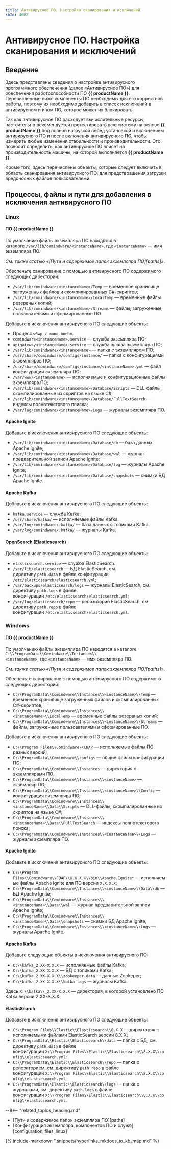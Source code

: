 ```yaml
---
title: Антивирусное ПО. Настройка сканирования и исключений
kbId: 4602
---
```


# Антивирусное ПО. Настройка сканирования и исключений

## Введение

Здесь представлены сведения о настройке антивирусного программного обеспечения (далее «Антивирусное ПО») для обеспечения работоспособности ПО **{{ productName }}**. Перечисленные ниже компоненты ПО необходимы для его корректной работы, поэтому их необходимо добавить в список исключений в антивирусном и ином ПО, которое может их блокировать.

Так как антивирусное ПО расходует вычислительные ресурсы, настоятельно рекомендуется протестировать всю систему на основе **{{ productName }}** под полной нагрузкой перед установкой и включением антивирусного ПО и после включения антивирусного ПО, чтобы измерить любые изменения стабильности и производительности. Это позволит определить, как антивирусное ПО влияет на производительность машины, на которой выполняется **{{ productName }}**.

Кроме того, здесь перечислены объекты, которые следует включить в область сканирования антивирусного ПО, для предотвращения загрузки вредоносных файлов пользователями.

## Процессы, файлы и пути для добавления в исключения антивирусного ПО

### Linux

#### ПО {{ productName }}

По умолчанию файлы экземпляра ПО находятся в каталоге `/var/lib/comindware/<instanceName>`, где `<instanceName>` — имя экземпляра ПО.

*См. также статью «[Пути и содержимое папок экземпляра ПО][paths]».*

Обеспечьте санирование с помощью антивирусного ПО содержимого следующих директорий:

- `/var/lib/comindware/<instanceName>/Temp` — временное хранилище загруженных файлов и скомпилированных C#-скриптов;
- `/var/lib/comindware/<instanceName>/LocalTemp` — временные файлы резервных копий;
- `/var/lib/comindware/<instanceName>/Streams` — файлы, загруженные пользователями и сформированные ПО.

Добавьте в исключения антивирусного ПО следующие объекты:

- Процесс `w3wp / mono-boehm`.
- `comindware<instanceName>.service` — служба экземпляра ПО;
- `apigateway<instanceName>.service` — служба шлюза экземпляра ПО;
- `/var/lib/comindware/<instanceName>` — папка с экземпляром ПО;
- `/usr/share/comindware/configs/instance/` — папка с конфигурациями экземпляров ПО;
- `/usr/share/comindware/configs/instance/<instanceName>.yml` — файл конфигурации экземпляра ПО;
- `/var/www/<instanceName>` — исполняемые и конфигурационные файлы экземпляра ПО;
- `/var/lib/comindware/<instanceName>/Database/Scripts` — DLL-файлы, скомпилированные из скриптов на языке C#;
- `/var/lib/comindware/<instanceName>/Database/FullTextSearch` — индексы полнотекстового поиска;
- `/var/log/comindware/<instanceName>/Logs` — журналы экземпляра ПО.

#### Apache Ignite

Добавьте в исключения антивирусного ПО следующие объекты:

- `/var/lib/comindware/<instanceName>/Database/db` — база данных Apache Ignite;
- `/var/lib/comindware/<instanceName>/Database/wal` — журнал предварительной записи Apache Ignite;
- `/var/Lib/comindware/<instanceName>/Database/log` — журналы Apache Ignite;
- `/var/lib/comindware/<instanceName>/Database/snapshots` — снимки БД Apache Ignite.

#### Apache Kafka

Добавьте в исключения антивирусного ПО следующие объекты:

- `kafka.service` — служба Kafka.
- `/usr/share/kafka/` — исполняемые файлы Kafka.
- `/var/log/comindware/.kafka/` — база данных с топиками Kafka.
- `/var/log/comindware/.kafka/` — журналы Kafka.

#### OpenSearch (Elasticsearch)

Добавьте в исключения антивирусного ПО следующие объекты:

- `elasticsearch.service` — служба ElasticSearch.
- `/var/lib/elasticsearch` — БД ElasticSearch, см. директиву `path.data` в файле конфигурации `/etc/elasticsearch/elasticsearch.yml`;
- `/var/backups/elasticsearch/logs` — журналы ElasticSearch, см. директиву `path.logs` в файле конфигурации `/etc/elasticsearch/elasticsearch.yml`;
- `/var/log/elasticsearch/repo` — репозиторий ElasticSearch, см. директиву `path.repo` в файле конфигурации `/etc/elasticsearch/elasticsearch.yml`.

### Windows

#### ПО {{ productName }}

По умолчанию файлы экземпляра ПО находятся в каталоге `C:\\ProgramData\\Comindware\\Instances\\<instanceName>`, где `<instanceName>` — имя экземпляра ПО.

*См. также статью «[Пути и содержимое папок экземпляра ПО][paths]».*

Обеспечьте санирование с помощью антивирусного ПО содержимого следующих директорий:

- `C:\\ProgramData\\Comindware\\Instances\\<instanceName>\\Temp` — временное хранилище загруженных файлов и скомпилированных C#-скриптов;
- `C:\\ProgramData\\Comindware\\Instances\\<instanceName>\\LocalTemp` — временные файлы резервных копий;
- `C:\\ProgramData\\Comindware\\Instances\\<instanceName>\\Streams` — файлы, загруженные пользователями и сформированные ПО.

Добавьте в исключения антивирусного ПО следующие объекты:

- `C:\\Program Files\\Comindware\\CBAP` — исполняемые файлы ПО разных версий;
- `C:\\ProgramData\\Comindware\\configs` — общие файлы конфигурации ПО;
- `C:\\ProgramData\\Comindware\\Instances` — директория с экземплярами ПО;
- `C:\\ProgramData\\Comindware\\Instances\\<instanceName>` — экземпляр ПО;
- `C:\\ProgramData\\Comindware\\Instances\\<instanceName>\\Config` — конфигурация экземпляра ПО;
- `C:\\ProgramData\\Comindware\\Instances\\<instanceName>\\Data\\Scripts` — DLL-файлы, скомпилированные из скриптов на языке C#;
- `C:\\ProgramData\\Comindware\\Instances\\<instanceName>\\Data\\FullTextSearch` — индексы полнотекстового поиска;
- `C:\\ProgramData\\Comindware\\Instances\\<instanceName>\\Logs` — журналы экземпляра ПО.

#### Apache Ignite

Добавьте в исключения антивирусного ПО следующие объекты:

- `C:\\Program Files\\Comindware\\CBAP\\X.X.X.X\\bin\\Apache.Ignite*` — исполняемые файлы Apache Ignite для ПО версии `X.X.X.X`;
- `C:\\ProgramData\\Comindware\\Instances\\<instanceName>\\Data\\db` — БД Apache Ignite;
- `C:\\ProgramData\\Comindware\\Instances\\<instanceName>\\Data\\wal` — журнал предварительной записи Apache Ignite;
- `C:\\ProgramData\\Comindware\\Instances\\<instanceName>\\Data\\snapshots` — снимки БД Apache Ignite;
- `C:\\ProgramData\\Comindware\\Instances\\<instanceName>\\Logs` — журналы Apache Ignite.

#### Apache Kafka

Добавьте следующие объекты в исключения антивирусного ПО:

- `C:\\kafka_2.XX-X.X.X` — исполняемые файлы Kafka;
- `C:\\kafka_2.XX-X.X.X` — БД с топиками Kafka;
- `C:\\kafka_2.XX-X.X.X\\zookeeper-data` — данные Zookeper;
- `C:\\kafka_2.XX-X.X.X\\kafka-logs` — журналы Kafka.

Здесь `X:\\kafka\\_2.XX-X.X.X` — директория, в которой установлено ПО Kafka версии 2.XX-X.X.X.

#### ElasticSearch

Добавьте в исключения антивирусного ПО следующие объекты:

- `C:\\Program Files\\Elastic\\Elasticsearch\\8.X.X` — директория с исполняемыми файлами ElasticSearch версии 8.X.X;
- `C:\\ProgramData\\Elastic\\Elasticsearch\\data` — папка с БД, см. директиву `path.data` в файле конфигурации `X:\\Program Files\\Elastic\\Elasticsearch\\8.X.X\\config\\elasticsearch.yml`;
- `C:\\ProgramData\\Elastic\\Elasticsearch\\repo` — папка с репозиторием, см. директиву `path.repo` в файле конфигурации `X:\\Program Files\\Elastic\\Elasticsearch\\8.X.X\\config\\elasticsearch.yml`;
- `C:\\ProgramData\\Elastic\\Elasticsearch\\logs` — папка с журналами, см. директиву `path.logs` в файле конфигурации `X:\\Program Files\\Elastic\\Elasticsearch\\8.X.X\\config\\elasticsearch.yml`.

--8<-- "related_topics_heading.md"

- [Пути и содержимое папок экземпляра ПО][paths]
- [Конфигурация экземпляра, компонентов ПО и служб][configuration_files_linux]

{% include-markdown ".snippets/hyperlinks_mkdocs_to_kb_map.md" %}
